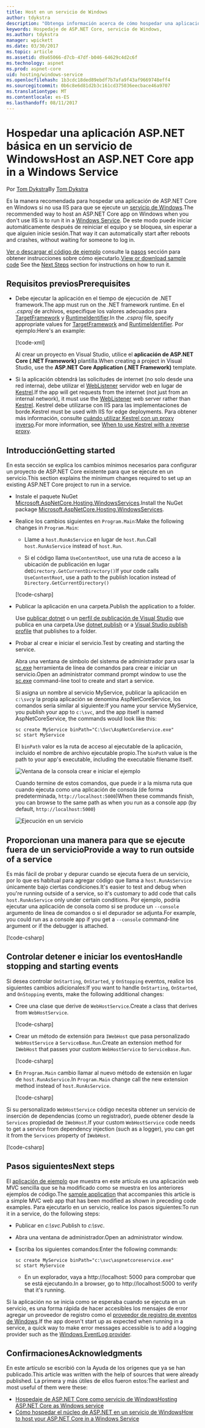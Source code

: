 ```yaml
---
title: Host en un servicio de Windows
author: tdykstra
description: "Obtenga información acerca de cómo hospedar una aplicación de ASP.NET Core en un servicio de Windows."
keywords: Hospedaje de ASP.NET Core, servicio de Windows,
ms.author: tdykstra
manager: wpickett
ms.date: 03/30/2017
ms.topic: article
ms.assetid: d9a65066-d7cb-47df-b046-64629c4d2c6f
ms.technology: aspnet
ms.prod: aspnet-core
uid: hosting/windows-service
ms.openlocfilehash: 1b3cdc18ded89ebdf7b7afa9f43af9669748eff4
ms.sourcegitcommit: 0b6c8e6d81d2b3c161cd375036eecbace46a9707
ms.translationtype: MT
ms.contentlocale: es-ES
ms.lasthandoff: 08/11/2017
---
```

# <a name="host-an-aspnet-core-app-in-a-windows-service"></a><span data-ttu-id="610d1-104">Hospedar una aplicación ASP.NET básica en un servicio de Windows</span><span class="sxs-lookup"><span data-stu-id="610d1-104">Host an ASP.NET Core app in a Windows Service</span></span>

<span data-ttu-id="610d1-105">Por [Tom Dykstra](https://github.com/tdykstra)</span><span class="sxs-lookup"><span data-stu-id="610d1-105">By [Tom Dykstra](https://github.com/tdykstra)</span></span>

<span data-ttu-id="610d1-106">Es la manera recomendada para hospedar una aplicación de ASP.NET Core en Windows si no usa IIS para que se ejecute un [servicio de Windows](https://msdn.microsoft.com/library/d56de412).</span><span class="sxs-lookup"><span data-stu-id="610d1-106">The recommended way to host an ASP.NET Core app on Windows when you don't use IIS is to run it in a [Windows Service](https://msdn.microsoft.com/library/d56de412).</span></span> <span data-ttu-id="610d1-107">De este modo puede iniciar automáticamente después de reiniciar el equipo y se bloquea, sin esperar a que alguien inicie sesión.</span><span class="sxs-lookup"><span data-stu-id="610d1-107">That way it can automatically start after reboots and crashes, without waiting for someone to log in.</span></span>

<span data-ttu-id="610d1-108">[Ver o descargar el código de ejemplo](https://github.com/aspnet/Docs/tree/master/aspnetcore/hosting/windows-service/sample) consulte la [pasos](#next-steps) sección para obtener instrucciones sobre cómo ejecutarlo.</span><span class="sxs-lookup"><span data-stu-id="610d1-108">[View or download sample code](https://github.com/aspnet/Docs/tree/master/aspnetcore/hosting/windows-service/sample) See the [Next Steps](#next-steps) section for instructions on how to run it.</span></span>

## <a name="prerequisites"></a><span data-ttu-id="610d1-109">Requisitos previos</span><span class="sxs-lookup"><span data-stu-id="610d1-109">Prerequisites</span></span>

* <span data-ttu-id="610d1-110">Debe ejecutar la aplicación en el tiempo de ejecución de .NET framework.</span><span class="sxs-lookup"><span data-stu-id="610d1-110">The app must run on the .NET framework runtime.</span></span>  <span data-ttu-id="610d1-111">En el *.csproj* de archivos, especifique los valores adecuados para [TargetFramework](https://docs.microsoft.com/nuget/schema/target-frameworks) y [RuntimeIdentifier](https://docs.microsoft.com/dotnet/articles/core/rid-catalog).</span><span class="sxs-lookup"><span data-stu-id="610d1-111">In the *.csproj* file, specify appropriate values for [TargetFramework](https://docs.microsoft.com/nuget/schema/target-frameworks) and [RuntimeIdentifier](https://docs.microsoft.com/dotnet/articles/core/rid-catalog).</span></span> <span data-ttu-id="610d1-112">Por ejemplo:</span><span class="sxs-lookup"><span data-stu-id="610d1-112">Here's an example:</span></span>

  [!code-xml[](windows-service/sample/AspNetCoreService.csproj?range=3-6)]

  <span data-ttu-id="610d1-113">Al crear un proyecto en Visual Studio, utilice el **aplicación de ASP.NET Core (.NET Framework)** plantilla.</span><span class="sxs-lookup"><span data-stu-id="610d1-113">When creating a project in Visual Studio, use the **ASP.NET Core Application (.NET Framework)** template.</span></span>

* <span data-ttu-id="610d1-114">Si la aplicación obtendrá las solicitudes de internet (no solo desde una red interna), debe utilizar el [WebListener](xref:fundamentals/servers/weblistener) servidor web en lugar de [Kestrel](xref:fundamentals/servers/kestrel).</span><span class="sxs-lookup"><span data-stu-id="610d1-114">If the app will get requests from the internet (not just from an internal network), it must use the [WebListener](xref:fundamentals/servers/weblistener) web server rather than [Kestrel](xref:fundamentals/servers/kestrel).</span></span>  <span data-ttu-id="610d1-115">Kestrel debe utilizarse con IIS para las implementaciones de borde.</span><span class="sxs-lookup"><span data-stu-id="610d1-115">Kestrel must be used with IIS for edge deployments.</span></span>  <span data-ttu-id="610d1-116">Para obtener más información, consulte [cuándo utilizar Kestrel con un proxy inverso](xref:fundamentals/servers/kestrel#when-to-use-kestrel-with-a-reverse-proxy).</span><span class="sxs-lookup"><span data-stu-id="610d1-116">For more information, see [When to use Kestrel with a reverse proxy](xref:fundamentals/servers/kestrel#when-to-use-kestrel-with-a-reverse-proxy).</span></span>

## <a name="getting-started"></a><span data-ttu-id="610d1-117">Introducción</span><span class="sxs-lookup"><span data-stu-id="610d1-117">Getting started</span></span>

<span data-ttu-id="610d1-118">En esta sección se explica los cambios mínimos necesarios para configurar un proyecto de ASP.NET Core existente para que se ejecute en un servicio.</span><span class="sxs-lookup"><span data-stu-id="610d1-118">This section explains the minimum changes required to set up an existing ASP.NET Core project to run in a service.</span></span>

* <span data-ttu-id="610d1-119">Instale el paquete NuGet [Microsoft.AspNetCore.Hosting.WindowsServices](https://www.nuget.org/packages/Microsoft.AspNetCore.Hosting.WindowsServices/).</span><span class="sxs-lookup"><span data-stu-id="610d1-119">Install the NuGet package [Microsoft.AspNetCore.Hosting.WindowsServices](https://www.nuget.org/packages/Microsoft.AspNetCore.Hosting.WindowsServices/).</span></span>

* <span data-ttu-id="610d1-120">Realice los cambios siguientes en `Program.Main`:</span><span class="sxs-lookup"><span data-stu-id="610d1-120">Make the following changes in `Program.Main`:</span></span>
  
  * <span data-ttu-id="610d1-121">Llame a `host.RunAsService` en lugar de `host.Run`.</span><span class="sxs-lookup"><span data-stu-id="610d1-121">Call `host.RunAsService` instead of `host.Run`.</span></span>
  
  * <span data-ttu-id="610d1-122">Si el código llama `UseContentRoot`, use una ruta de acceso a la ubicación de publicación en lugar de`Directory.GetCurrentDirectory()`</span><span class="sxs-lookup"><span data-stu-id="610d1-122">If your code calls `UseContentRoot`, use a path to the publish location instead of `Directory.GetCurrentDirectory()`</span></span> 
  
  [!code-csharp[](windows-service/sample/Program.cs?name=ServiceOnly&highlight=3-4,8,14)]

* <span data-ttu-id="610d1-123">Publicar la aplicación en una carpeta.</span><span class="sxs-lookup"><span data-stu-id="610d1-123">Publish the application to a folder.</span></span>

  <span data-ttu-id="610d1-124">Use [publicar dotnet](https://docs.microsoft.com/dotnet/articles/core/tools/dotnet-publish) o un [perfil de publicación de Visual Studio](xref:publishing/web-publishing-vs) que publica en una carpeta.</span><span class="sxs-lookup"><span data-stu-id="610d1-124">Use [dotnet publish](https://docs.microsoft.com/dotnet/articles/core/tools/dotnet-publish) or a [Visual Studio publish profile](xref:publishing/web-publishing-vs) that publishes to a folder.</span></span>

* <span data-ttu-id="610d1-125">Probar al crear e iniciar el servicio.</span><span class="sxs-lookup"><span data-stu-id="610d1-125">Test by creating and starting the service.</span></span>

  <span data-ttu-id="610d1-126">Abra una ventana de símbolo del sistema de administrador para usar la [sc.exe](https://technet.microsoft.com/library/bb490995) herramienta de línea de comandos para crear e iniciar un servicio.</span><span class="sxs-lookup"><span data-stu-id="610d1-126">Open an administrator command prompt window to use the [sc.exe](https://technet.microsoft.com/library/bb490995) command-line tool to create and start a service.</span></span>  
  
  <span data-ttu-id="610d1-127">Si asigna un nombre al servicio MyService, publicar la aplicación en `c:\svc`y la propia aplicación se denomina AspNetCoreService, los comandos sería similar al siguiente:</span><span class="sxs-lookup"><span data-stu-id="610d1-127">If you name your service MyService, you publish your app to `c:\svc`, and the app itself is named AspNetCoreService, the commands would look like this:</span></span>

  ```console
  sc create MyService binPath="C:\Svc\AspNetCoreService.exe"
  sc start MyService
  ```
  <span data-ttu-id="610d1-128">El `binPath` valor es la ruta de acceso al ejecutable de la aplicación, incluido el nombre de archivo ejecutable propio.</span><span class="sxs-lookup"><span data-stu-id="610d1-128">The `binPath` value is the path to your app's executable, including the executable filename itself.</span></span>

  ![Ventana de la consola crear e iniciar el ejemplo](windows-service/_static/create-start.png)

  <span data-ttu-id="610d1-130">Cuando termine de estos comandos, que puede ir a la misma ruta que cuando ejecuta como una aplicación de consola (de forma predeterminada, `http://localhost:5000`)</span><span class="sxs-lookup"><span data-stu-id="610d1-130">When these commands finish, you can browse to the same path as when you run as a console app (by default, `http://localhost:5000`)</span></span>

  ![Ejecución en un servicio](windows-service/_static/running-in-service.png)


## <a name="provide-a-way-to-run-outside-of-a-service"></a><span data-ttu-id="610d1-132">Proporcionan una manera para que se ejecute fuera de un servicio</span><span class="sxs-lookup"><span data-stu-id="610d1-132">Provide a way to run outside of a service</span></span>

<span data-ttu-id="610d1-133">Es más fácil de probar y depurar cuando se ejecuta fuera de un servicio, por lo que es habitual para agregar código que llama a `host.RunAsService` únicamente bajo ciertas condiciones.</span><span class="sxs-lookup"><span data-stu-id="610d1-133">It's easier to test and debug when you're running outside of a service, so it's customary to add code that calls `host.RunAsService` only under certain conditions.</span></span>  <span data-ttu-id="610d1-134">Por ejemplo, podría ejecutar una aplicación de consola como si se produce un `--console` argumento de línea de comandos o si el depurador se adjunta.</span><span class="sxs-lookup"><span data-stu-id="610d1-134">For example, you could run as a console app if you get a `--console` command-line argument or if the debugger is attached.</span></span>

[!code-csharp[](windows-service/sample/Program.cs?name=ServiceOrConsole)]

## <a name="handle-stopping-and-starting-events"></a><span data-ttu-id="610d1-135">Controlar detener e iniciar los eventos</span><span class="sxs-lookup"><span data-stu-id="610d1-135">Handle stopping and starting events</span></span>

<span data-ttu-id="610d1-136">Si desea controlar `OnStarting`, `OnStarted`, y `OnStopping` eventos, realice los siguientes cambios adicionales:</span><span class="sxs-lookup"><span data-stu-id="610d1-136">If you want to handle `OnStarting`, `OnStarted`, and `OnStopping` events, make the following additional changes:</span></span>

* <span data-ttu-id="610d1-137">Cree una clase que derive de `WebHostService`.</span><span class="sxs-lookup"><span data-stu-id="610d1-137">Create a class that derives from `WebHostService`.</span></span>

  [!code-csharp[](windows-service/sample/CustomWebHostService.cs?name=NoLogging)]

* <span data-ttu-id="610d1-138">Crear un método de extensión para `IWebHost` que pasa personalizado `WebHostService` a `ServiceBase.Run`.</span><span class="sxs-lookup"><span data-stu-id="610d1-138">Create an extension method for `IWebHost` that passes your custom `WebHostService` to `ServiceBase.Run`.</span></span>

  [!code-csharp[](windows-service/sample/WebHostServiceExtensions.cs?name=ExtensionsClass)]

* <span data-ttu-id="610d1-139">En `Program.Main` cambio llamar al nuevo método de extensión en lugar de `host.RunAsService`.</span><span class="sxs-lookup"><span data-stu-id="610d1-139">In `Program.Main` change call the new extension method instead of `host.RunAsService`.</span></span>

  [!code-csharp[](windows-service/sample/Program.cs?name=HandleStopStart&highlight=26)]

<span data-ttu-id="610d1-140">Si su personalizado `WebHostService` código necesita obtener un servicio de inserción de dependencias (como un registrador), puede obtener desde la `Services` propiedad de `IWebHost`.</span><span class="sxs-lookup"><span data-stu-id="610d1-140">If your custom `WebHostService` code needs to get a service from dependency injection (such as a logger), you can get it from the `Services` property of `IWebHost`.</span></span>

[!code-csharp[](windows-service/sample/CustomWebHostService.cs?name=Logging&highlight=7)]

## <a name="next-steps"></a><span data-ttu-id="610d1-141">Pasos siguientes</span><span class="sxs-lookup"><span data-stu-id="610d1-141">Next steps</span></span>

<span data-ttu-id="610d1-142">El [aplicación de ejemplo](https://github.com/aspnet/Docs/tree/master/aspnetcore/hosting/windows-service/sample) que muestra en este artículo es una aplicación web MVC sencilla que se ha modificado como se muestra en los anteriores ejemplos de código.</span><span class="sxs-lookup"><span data-stu-id="610d1-142">The [sample application](https://github.com/aspnet/Docs/tree/master/aspnetcore/hosting/windows-service/sample) that accompanies this article is a simple MVC web app that has been modified as shown in preceding code examples.</span></span>  <span data-ttu-id="610d1-143">Para ejecutarlo en un servicio, realice los pasos siguientes:</span><span class="sxs-lookup"><span data-stu-id="610d1-143">To run it in a service, do the following steps:</span></span>

* <span data-ttu-id="610d1-144">Publicar en *c:\svc*.</span><span class="sxs-lookup"><span data-stu-id="610d1-144">Publish to *c:\svc*.</span></span>

* <span data-ttu-id="610d1-145">Abra una ventana de administrador.</span><span class="sxs-lookup"><span data-stu-id="610d1-145">Open an administrator window.</span></span>

* <span data-ttu-id="610d1-146">Escriba los siguientes comandos:</span><span class="sxs-lookup"><span data-stu-id="610d1-146">Enter the following commands:</span></span>

  ```console
  sc create MyService binPath="c:\svc\aspnetcoreservice.exe"
  sc start MyService
  ```

  * <span data-ttu-id="610d1-147">En un explorador, vaya a http://localhost: 5000 para comprobar que se está ejecutando.</span><span class="sxs-lookup"><span data-stu-id="610d1-147">In a browser, go to http://localhost:5000 to verify that it's running.</span></span>

<span data-ttu-id="610d1-148">Si la aplicación no se inicia como se esperaba cuando se ejecuta en un servicio, es una forma rápida de hacer accesibles los mensajes de error agregar un proveedor de registro como el [proveedor de registro de eventos de Windows](xref:fundamentals/logging#eventlog).</span><span class="sxs-lookup"><span data-stu-id="610d1-148">If the app doesn't start up as expected when running in a service, a quick way to make error messages accessible is to add a logging provider such as the [Windows EventLog provider](xref:fundamentals/logging#eventlog).</span></span>

## <a name="acknowledgments"></a><span data-ttu-id="610d1-149">Confirmaciones</span><span class="sxs-lookup"><span data-stu-id="610d1-149">Acknowledgments</span></span>

<span data-ttu-id="610d1-150">En este artículo se escribió con la Ayuda de los orígenes que ya se han publicado.</span><span class="sxs-lookup"><span data-stu-id="610d1-150">This article was written with the help of sources that were already published.</span></span> <span data-ttu-id="610d1-151">La primera y más útiles de ellos fueron estos:</span><span class="sxs-lookup"><span data-stu-id="610d1-151">The earliest and most useful of them were these:</span></span>

* [<span data-ttu-id="610d1-152">Hospedaje de ASP.NET Core como servicio de Windows</span><span class="sxs-lookup"><span data-stu-id="610d1-152">Hosting ASP.NET Core as Windows service</span></span>](http://stackoverflow.com/questions/37346383/hosting-asp-net-core-as-windows-service/37464074#37464074)
* [<span data-ttu-id="610d1-153">Cómo hospedar el núcleo de ASP.NET en un servicio de Windows</span><span class="sxs-lookup"><span data-stu-id="610d1-153">How to host your ASP.NET Core in a Windows Service</span></span>](http://dotnetthoughts.net/how-to-host-your-aspnet-core-in-a-windows-service/)
